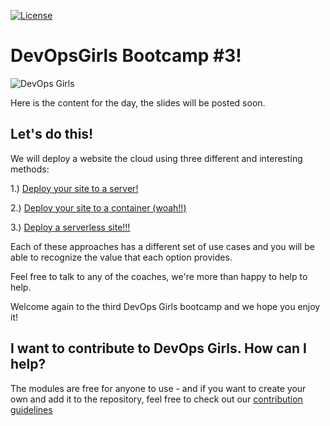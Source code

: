 [![License](https://img.shields.io/badge/License-CC0-green.svg)](https://creativecommons.org/publicdomain/zero/1.0/)

# DevOpsGirls Bootcamp #3!

![DevOps Girls](https://github.com/DevOpsGirls/devopsgirls-bootcamp/blob/master/images/devopsgirls.jpg)

Here is the content for the day, the slides will be posted soon.

## Let's do this!

We will deploy a website the cloud using three different and interesting methods:

1.) [Deploy your site to a server!](https://github.com/DevOps-Girls/devopsgirls-bootcamp3/blob/master/3-1-CodeStar-EC2.md)

2.) [Deploy your site to a container (woah!!)](https://github.com/DevOps-Girls/devopsgirls-bootcamp3/blob/master/3-2-docker-ecs-static-site.md)

3.) [Deploy a serverless site!!! ](https://github.com/DevOps-Girls/devopsgirls-bootcamp3/blob/master/3-3-serverless-static-site.md)

Each of these approaches has a different set of use cases and you will be able to recognize the value that each option provides.

Feel free to talk to any of the coaches, we're more than happy to help to help.

Welcome again to the third DevOps Girls bootcamp and we hope you enjoy it!


## I want to contribute to DevOps Girls. How can I help?

The modules are free for anyone to use - and if you want to create your own and add it to the repository, feel free to check out our [contribution guidelines](https://github.com/DevOpsGirls/devopsgirls-bootcamp/blob/master/CONTRIBUTING.md)

